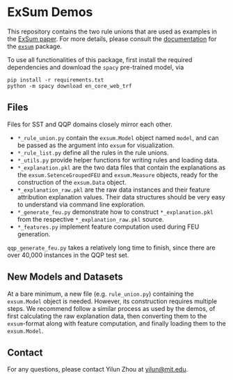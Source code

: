 
# ExSum Demos

This repository contains the two rule unions that are used as examples in the [ExSum paper](https://arxiv.org/pdf/2205.00130.pdf). For more details, please consult the [documentation](https://yilunzhou.github.io/exsum/documentation.html) for the [`exsum`](https://github.com/YilunZhou/ExSum) package. 

To use all functionalities of this package, first install the required dependencies and download the `spacy` pre-trained model, via
```
pip install -r requirements.txt
python -m spacy download en_core_web_trf
```

## Files
Files for SST and QQP domains closely mirror each other. 

* `*_rule_union.py` contain the `exsum.Model` object named `model`, and can be passed as the argument into `exsum` for visualization. 
* `*_rule_list.py` define all the rules in the rule unions. 
* `*_utils.py` provide helper functions for writing rules and loading data. 
* `*_explanation.pkl` are the two data files that contain the explanations as the `exsum.SetenceGroupedFEU` and `exsum.Measure` objects, ready for the construction of the `exsum.Data` object. 
* `*_explanation_raw.pkl` are the raw data instances and their feature attribution explanation values. Their data structures should be very easy to understand via command line exploration. 
* `*_generate_feu.py` demonstrate how to construct `*_explanation.pkl` from the respective `*_explanation_raw.pkl` source. 
* `*_features.py` implement feature computation used during FEU generation. 

`qqp_generate_feu.py` takes a relatively long time to finish, since there are over 40,000 instances in the QQP test set.

## New Models and Datasets

At a bare minimum, a new file (e.g. `rule_union.py`) containing the `exsum.Model` object is needed. However, its construction requires multiple steps. We recommend follow a similar process as used by the demos, of first calculating the raw explanation data, then converting them to the `exsum`-format along with feature computation, and finally loading them to the `exsum.Model`. 

## Contact

For any questions, please contact Yilun Zhou at yilun@mit.edu. 
